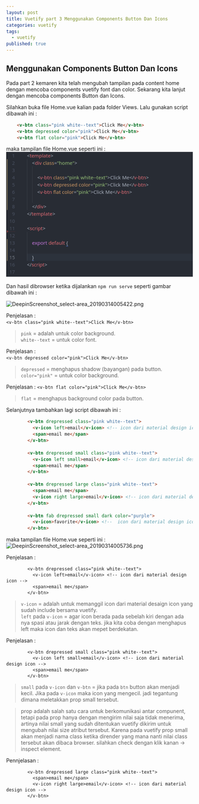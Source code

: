```yaml
---
layout: post
title: Vuetify part 3 Menggunakan Components Button Dan Icons
categories: vuetify
tags:
  - vuetify
published: true
---
```

## Menggunakan Components Button Dan Icons

Pada part 2 kemaren kita telah mengubah tampilan pada content home dengan mencoba components vuetify font dan color. Sekarang kita lanjut dengan mencoba components Button dan Icons.

Silahkan buka file Home.vue kalian pada folder Views.
Lalu gunakan script dibawah ini :

```html
    <v-btn class="pink white--text">Click Me</v-btn>
    <v-btn depressed color="pink">Click Me</v-btn>
    <v-btn flat color="pink">Click Me</v-btn>
```

maka tampilan file Home.vue seperti ini :
![DeepinScreenshot_select-area_20190313224423.png](https://raw.githubusercontent.com/akhmadsyarif04/blog/gh-pages/_posts/DeepinScreenshot_select-area_20190313224423.png)

Dan hasil dibrowser ketika dijalankan ``` npm run serve ``` seperti gambar dibawah ini :

![DeepinScreenshot_select-area_20190314005422.png]({{site.baseurl}}/_posts/DeepinScreenshot_select-area_20190314005422.png)

Penjelasan :  
``` <v-btn class="pink white--text">Click Me</v-btn> ```
>  `` pink `` = adalah untuk color background.   
`` white--text `` = untuk color font.

Penjelasan :  
``` <v-btn depressed color="pink">Click Me</v-btn> ```
> ``` depressed ``` =  menghapus shadow (bayangan) pada button.  
``` color="pink" ``` = untuk color background.

Penjelasan :
``` <v-btn flat color="pink">Click Me</v-btn> ```
> ``` flat ``` = menghapus background color pada button.

Selanjutnya tambahkan lagi script dibawah ini :
```html
		<v-btn drepressed class="pink white--text">
          <v-icon left>email</v-icon> <!-- icon dari material design icon -->
          <span>email me</span>
        </v-btn>

        <v-btn drepressed small class="pink white--text">
          <v-icon left small>email</v-icon> <!-- icon dari material design icon -->
          <span>email me</span>
        </v-btn>

        <v-btn drepressed large class="pink white--text">
          <span>email me</span>
          <v-icon right large>email</v-icon> <!-- icon dari material design icon -->
        </v-btn>

        <v-btn fab drepressed small dark color="purple">
          <v-icon>favorite</v-icon> <!--  icon dari material design icon -->
        </v-btn>
```

maka tampilan file Home.vue seperti ini :
![DeepinScreenshot_select-area_20190314005736.png]({{site.baseurl}}/_posts/DeepinScreenshot_select-area_20190314005736.png)

Penjelasan :
``` 
		<v-btn drepressed class="pink white--text">
          <v-icon left>email</v-icon> <!-- icon dari material design icon -->
          <span>email me</span>
        </v-btn>
```
> `` v-icon `` = adalah untuk memanggil icon dari material desaign icon yang sudah include bersama vuetify.     
`` left `` pada `` v-icon `` = agar icon berada pada sebelah kiri dengan ada nya spasi atau jarak dengan teks. jika kita coba dengan menghapus left maka icon dan teks akan mepet berdekatan.  

Penjelasan :
```
        <v-btn drepressed small class="pink white--text">
          <v-icon left small>email</v-icon> <!-- icon dari material design icon -->
          <span>email me</span>
        </v-btn>
```
> `` small `` pada `` v-icon `` dan `` v-btn `` = jika pada ``btn`` button akan menjadi kecil. Jika pada ``v-icon`` maka icon yang mengecil. jadi tegantung dimana meletakkan prop small tersebut.

> prop adalah salah satu cara untuk berkomunikasi antar compunent, tetapi pada prop hanya dengan mengirim nilai saja tidak menerima, artinya nilai small yang sudah ditentukan vuetify dikirim untuk mengubah nilai size atribut tersebut. Karena pada vuetify prop small akan menjadi nama class ketika dirender yang mana nanti nilai class tersebut akan dibaca browser. silahkan check dengan klik kanan -> inspect element.

Pennjelasan : 
```
        <v-btn drepressed large class="pink white--text">
          <span>email me</span>
          <v-icon right large>email</v-icon> <!-- icon dari material design icon -->
        </v-btn>
```